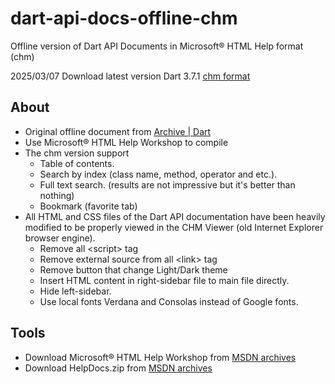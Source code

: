 # dart-api-docs-offline-chm
Offline version of Dart API Documents in Microsoft® HTML Help format (chm)

2025/03/07 Download latest version Dart 3.7.1 [chm format](https://github.com/charin-nawaritloha/dart-api-docs-offline-chm/raw/refs/heads/main/dart3/dart.chm)

## About
- Original offline document from [Archive | Dart](https://dart.dev/get-dart/archive)
- Use Microsoft® HTML Help Workshop to compile
- The chm version support
  - Table of contents.
  - Search by index (class name, method, operator and etc.).
  - Full text search. (results are not impressive but it's better than nothing)
  - Bookmark (favorite tab)
- All HTML and CSS files of the Dart API documentation have been heavily modified to be properly viewed in the CHM Viewer (old Internet Explorer browser engine).
  - Remove all &lt;script&gt; tag
  - Remove external source from all &lt;link&gt; tag
  - Remove button that change Light/Dark theme
  - Insert HTML content in right-sidebar file to main file directly.
  - Hide left-sidebar.
  - Use local fonts Verdana and Consolas instead of Google fonts.

## Tools
- Download Microsoft® HTML Help Workshop from [MSDN archives](https://web.archive.org/web/20160201063255/http://download.microsoft.com/download/0/A/9/0A939EF6-E31C-430F-A3DF-DFAE7960D564/htmlhelp.exe)
- Download HelpDocs.zip from [MSDN archives](http://web.archive.org/web/20160314043751/http://download.microsoft.com/download/0/A/9/0A939EF6-E31C-430F-A3DF-DFAE7960D564/helpdocs.zip)

